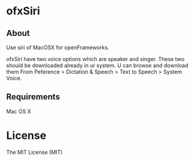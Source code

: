 ofxSiri
===============

About
-----

Use siri of MacOSX for openFrameworks.

ofxSiri have two voice options which are speaker and singer. These two should be downloaded already in ur system. U can browse and download them From Peference >  Dictation & Speech > Text to Speech > System Voice.

Requirements
------------

Mac OS X

# License

The MIT License (MIT)
